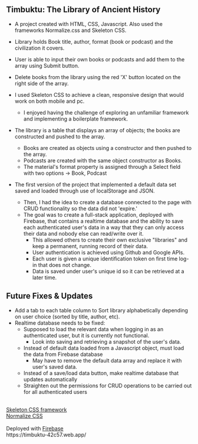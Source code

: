 ## Timbuktu: The Library of Ancient History
  - A project created with HTML, CSS, Javascript. Also used the frameworks Normalize.css and Skeleton CSS.
  - Library holds Book title, author, format (book or podcast) and the civilization it covers.
  - User is able to input their own books or podcasts and add them to the array using Submit button.
  - Delete books from the library using the red 'X' button located on the right side of the array.
  - I used Skeleton CSS to achieve a clean, responsive design that would work on both mobile and pc.
    - I enjoyed having the challenge of exploring an unfamiliar framework and implementing a boilerplate framework.
  - The library is a table that displays an array of objects; the books are constructed and pushed to the array.
    - Books are created as objects using a constructor and then pushed to the array.
    - Podcasts are created with the same object constructor as Books.
    - The material's format property is assigned through a Select field with two options -> Book, Podcast

  - The first version of the project that implemented a default data set saved and loaded through use of localStorage and JSON.
     - Then, I had the idea to create a database connected to the page with CRUD functionality so the data did not 'expire.'
     - The goal was to create a full-stack application, deployed with Firebase, that contains a realtime database and the ability to save each authenticated user's data in a way that they can only access their data and nobody else can read/write over it.
       - This allowed others to create their own exclusive "libraries" and keep a permanent, running record of their data.
       - User authentication is achieved using Github and Google APIs.
       - Each user is given a unique identification token on first time log-in that does not change.
       - Data is saved under user's unique id so it can be retrieved at a later time.

## Future Fixes & Updates
  - Add a tab to each table column to Sort library alphabetically depending on user choice (sorted by title, author, etc).
  - Realtime database needs to be fixed:
    - Supposed to load the relevant data when logging in as an authenticated user, but it is currently not functional.
      - Look into saving and retrieving a snapshot of the user's data.
    - Instead of default data loaded from a Javascript object, must load the data from Firebase database
      - May have to remove the default data array and replace it with user's saved data.
    - Instead of a save/load data button, make realtime database that updates automatically
    - Straighten out the permissions for CRUD operations to be carried out for all authenticated users
<br>
<a href = "http://getskeleton.com">Skeleton CSS framework</a>
<br>
<a href = "https://github.com/necolas/normalize.css/">Normalize CSS</a>
<br>
<br>
Deployed with <a href = "https://firebase.google.com/">Firebase</a> <br>
https://timbuktu-42c57.web.app/
